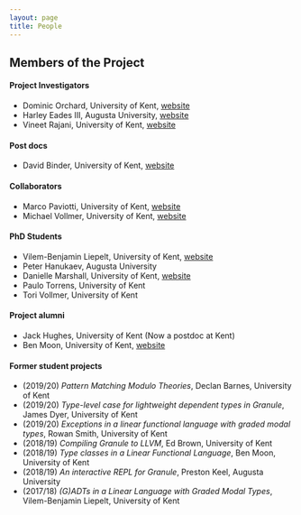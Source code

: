 ```yaml
---
layout: page
title: People
---
```


Members of the Project
----------------------

#### Project Investigators

- Dominic Orchard, University of Kent, [website](https://www.cs.kent.ac.uk/people/staff/dao7/)
- Harley Eades III, Augusta University, [website](http://metatheorem.org/)
- Vineet Rajani, University of Kent, [website](https://vineetrajani.github.io/)

#### Post docs
- David Binder, University of Kent, [website](https://binderdavid.github.io/)

#### Collaborators
- Marco Paviotti, University of Kent, [website](https://mpaviotti.github.io/)
- Michael Vollmer, University of Kent, [website](http://recurial.com/) 

#### PhD Students
- Vilem-Benjamin Liepelt, University of Kent, [website](https://github.com/buggymcbugfix)
- Peter Hanukaev, Augusta University
- Danielle Marshall, University of Kent, [website](https://starsandspira.ls/)
- Paulo Torrens, University of Kent
- Tori Vollmer, University of Kent

#### Project alumni
- Jack Hughes, University of Kent (Now a postdoc at Kent)
- Ben Moon, University of Kent, [website](https://github.com/GuiltyDolphin)

#### Former student projects
- (2019/20) _Pattern Matching Modulo Theories_, Declan Barnes, University of Kent
- (2019/20) _Type-level case for lightweight dependent types in Granule_, James Dyer, University of Kent
- (2019/20) _Exceptions in a linear functional language with graded modal types_, Rowan Smith, University of Kent
- (2018/19) _Compiling Granule to LLVM_, Ed Brown, University of Kent
- (2018/19) _Type classes in a Linear Functional Language_, Ben Moon, University of Kent 
- (2018/19) _An interactive REPL for Granule_, Preston Keel, Augusta University
- (2017/18) _(G)ADTs in a Linear Language with Graded Modal Types_, Vilem-Benjamin Liepelt, University of Kent

